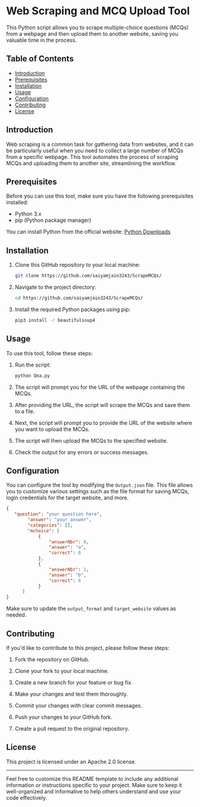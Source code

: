 # Web Scraping and MCQ Upload Tool

This Python script allows you to scrape multiple-choice questions (MCQs) from a webpage and then upload them to another website, saving you valuable time in the process.

## Table of Contents
- [Introduction](#introduction)
- [Prerequisites](#prerequisites)
- [Installation](#installation)
- [Usage](#usage)
- [Configuration](#configuration)
- [Contributing](#contributing)
- [License](#license)

## Introduction

Web scraping is a common task for gathering data from websites, and it can be particularly useful when you need to collect a large number of MCQs from a specific webpage. This tool automates the process of scraping MCQs and uploading them to another site, streamlining the workflow.

## Prerequisites

Before you can use this tool, make sure you have the following prerequisites installed:

- Python 3.x
- pip (Python package manager)

You can install Python from the official website: [Python Downloads](https://www.python.org/downloads/)

## Installation

1. Clone this GitHub repository to your local machine:

   ```bash
   git clone https://github.com/saiyamjain3243/ScrapeMCQs/
   ```

2. Navigate to the project directory:

   ```bash
   cd https://github.com/saiyamjain3243/ScrapeMCQs/
   ```

3. Install the required Python packages using pip:

   ```bash
   pip3 install -r beautifulsoup4
   ```

## Usage

To use this tool, follow these steps:

1. Run the script:

   ```bash
   python Qna.py
   ```

2. The script will prompt you for the URL of the webpage containing the MCQs.

3. After providing the URL, the script will scrape the MCQs and save them to a file.

4. Next, the script will prompt you to provide the URL of the website where you want to upload the MCQs.

5. The script will then upload the MCQs to the specified website.

6. Check the output for any errors or success messages.

## Configuration

You can configure the tool by modifying the `Output.json` file. This file allows you to customize various settings such as the file format for saving MCQs, login credentials for the target website, and more.

```json
{
   "question": "your question here",
        "answer": "your answer",
        "categories": [],
        "mchoice": [
            {
                "answerNbr": 0,
                "answer": "a",
                "correct": 0
            },
            {
                "answerNbr": 1,
                "answer": "b",
                "correct": 0
            }
      ]
}
```

Make sure to update the `output_format` and `target_website` values as needed.

## Contributing

If you'd like to contribute to this project, please follow these steps:

1. Fork the repository on GitHub.

2. Clone your fork to your local machine.

3. Create a new branch for your feature or bug fix.

4. Make your changes and test them thoroughly.

5. Commit your changes with clear commit messages.

6. Push your changes to your GitHub fork.

7. Create a pull request to the original repository.

## License

This project is licensed under an Apache 2.0 license.

---

Feel free to customize this README template to include any additional information or instructions specific to your project. Make sure to keep it well-organized and informative to help others understand and use your code effectively.
